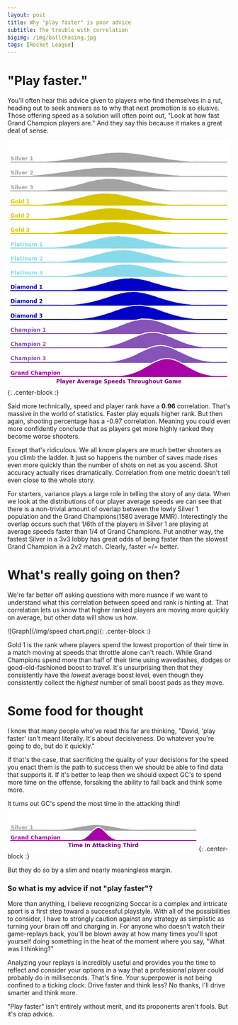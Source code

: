 ```yaml
---
layout: post
title: Why "play faster" is poor advice
subtitle: The trouble with correlation
bigimg: /img/ballchasing.jpg
tags: [Rocket League]
---
```


# "Play faster."
You'll often hear this advice given to players who find themselves in a rut, heading out to seek answers as to why that next promotion is so elusive. Those offering speed as a solution will often point out, "Look at how fast Grand Champion players are." And they say this because it makes a great deal of sense.

![Graph](/img/speeds.png){: .center-block :}

Said more technically, speed and player rank have a **0.96** correlation. That's massive in the world of statistics. Faster play equals higher rank. But then again, shooting percentage has a -0.97 correlation. Meaning you could even more confidently conclude that as players get more highly ranked they become worse shooters.  

Except that's ridiculous. We all know players are much better shooters as you climb the ladder. It just so happens the number of saves  made rises even more quickly than the number of shots on net as you ascend. Shot accuracy actually rises dramatically. Correlation from one metric doesn't tell even close to the whole story. 

For starters, variance plays a large role in telling the story of any data. When we look at the distributions of our player average speeds we can see that there is a non-trivial amount of overlap between the lowly Silver 1 population and the Grand Champions(1580 average MMR). Interestingly the overlap occurs such that 1/6th of the players in Silver 1 are playing at average speeds faster than 1/4 of Grand Champions. Put another way, the fastest Silver in a 3v3 lobby has great odds of being faster than the slowest Grand Champion in a 2v2 match. Clearly, faster =/= better.

# What's really going on then?
We're far better off asking questions with more nuance if we want to understand what this correlation between speed and rank is hinting at. That correlation lets us know that higher ranked players are moving more quickly on average, but other data will show us how. 

![Graph](/img/speed chart.png){: .center-block :}

Gold 1 is the rank where players spend the lowest proportion of their time in a match moving at speeds that throttle alone can't reach. While Grand Champions spend more than half of their time using wavedashes, dodges or good-old-fashioned boost to travel. It's unsurprising then that they consistently have the *lowest* average boost level, even though they consistently collect the *highest* number of small boost pads as they move. 

# Some food for thought

I know that many people who've read this far are thinking, "David, 'play faster' isn't meant literally. It's about decisiveness. Do whatever you're going to do, but do it quickly."

If that's the case, that sacrificing the quality of your decisions for the speed you enact them is the path to success then we should be able to find data that supports it. If it's better to leap then we should expect GC's to spend more time on the offense, forsaking the ability to fall back and think some more.

It turns out GC's spend the most time in the attacking third! 

![Graph](/img/attacking_third.png){: .center-block :}

But they do so by a slim and nearly meaningless margin.

### So what is my advice if not "play faster"?

More than anything, I believe recognizing Soccar is a complex and intricate sport is a first step toward a successful playstyle. With all of the possibilities to consider, I have to strongly caution against any strategy as simplistic as turning your brain off and charging in. For anyone who doesn't watch their game-replays back, you'll be blown away at how many times you'll spot yourself doing something in the heat of the moment where you say, "What was I thinking?"

Analyzing your replays is incredibly useful and provides you the time to reflect and consider your options in a way that a professional player could probably do in milliseconds. That's fine. Your superpower is not being confined to a ticking clock. Drive faster and think less? No thanks, I'll drive smarter and think more. 

"Play faster" isn't entirely without merit, and its proponents aren't fools. But it's crap advice.
